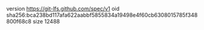 version https://git-lfs.github.com/spec/v1
oid sha256:bca238bd117afa622aabbf5855834a19498e4f60cb6308015785f348800f68c8
size 12488
